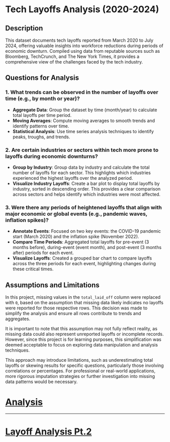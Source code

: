 # Tech Layoffs Analysis (2020-2024)

## Description
This dataset documents tech layoffs reported from March 2020 to July 2024, offering valuable insights into workforce reductions during periods of economic downturn. Compiled using data from reputable sources such as Bloomberg, TechCrunch, and The New York Times, it provides a comprehensive view of the challenges faced by the tech industry.

## Questions for Analysis

### 1. What trends can be observed in the number of layoffs over time (e.g., by month or year)?
- **Aggregate Data**: Group the dataset by time (month/year) to calculate total layoffs per time period.
- **Moving Averages**: Compute moving averages to smooth trends and identify patterns over time.
- **Statistical Analysis**: Use time series analysis techniques to identify peaks, troughs, and trends.

### 2. Are certain industries or sectors within tech more prone to layoffs during economic downturns?
- **Group by Industry**: Group data by industry and calculate the total number of layoffs for each sector. This highlights which industries experienced the highest layoffs over the analyzed period.
- **Visualize Industry Layoffs**: Create a bar plot to display total layoffs by industry, sorted in descending order. This provides a clear comparison across sectors and helps identify which industries were most affected.

### 3. Were there any periods of heightened layoffs that align with major economic or global events (e.g., pandemic waves, inflation spikes)?
- **Annotate Events**: Focused on two key events: the COVID-19 pandemic start (March 2020) and the inflation spike (November 2022).
- **Compare Time Periods**: Aggregated total layoffs for pre-event (3 months before), during-event (event month), and post-event (3 months after) periods for each event.
- **Visualize Layoffs**: Created a grouped bar chart to compare layoffs across the three periods for each event, highlighting changes during these critical times.

## Assumptions and Limitations

In this project, missing values in the `total_laid_off` column were replaced with `0`, based on the assumption that missing data likely indicates no layoffs were reported for those respective rows. This decision was made to simplify the analysis and ensure all rows contribute to trends and aggregates.

It is important to note that this assumption may not fully reflect reality, as missing data could also represent unreported layoffs or incomplete records. However, since this project is for learning purposes, this simplification was deemed acceptable to focus on exploring data manipulation and analysis techniques. 

This approach may introduce limitations, such as underestimating total layoffs or skewing results for specific questions, particularly those involving correlations or percentages. For professional or real-world applications, more rigorous imputation strategies or further investigation into missing data patterns would be necessary.

# [Analysis](https://github.com/jamesfisher19/Data-Science-Project/tree/main/analysis)
---
# [Layoff Analysis Pt.2](https://github.com/jamesfisher19/layoff-analysis/tree/main)
